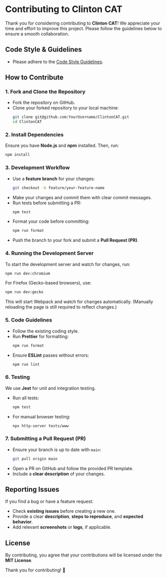 # Contributing to Clinton CAT

Thank you for considering contributing to **Clinton CAT**! We appreciate your time and effort to improve this project. Please follow the guidelines below to ensure a smooth collaboration.

## Code Style & Guidelines
- Please adhere to the [Code Style Guidelines](docs/code-style.md).

## How to Contribute

### 1. Fork and Clone the Repository
- Fork the repository on GitHub.
- Clone your forked repository to your local machine:
  ```sh
  git clone git@github.com:YourUsername/ClintonCAT.git
  cd ClintonCAT
  ```

### 2. Install Dependencies
Ensure you have **Node.js** and **npm** installed. Then, run:
```sh
npm install
```

### 3. Development Workflow
- Use a **feature branch** for your changes:
  ```sh
  git checkout -b feature/your-feature-name
  ```
- Make your changes and commit them with clear commit messages.
- Run tests before submitting a PR:
  ```sh
  npm test
  ```
- Format your code before committing:
  ```sh
  npm run format
  ```
- Push the branch to your fork and submit a **Pull Request (PR)**.

### 4. Running the Development Server
To start the development server and watch for changes, run:
```sh
npm run dev:chromium
```
For Firefox (Gecko-based browsers), use:
```sh
npm run dev:gecko
```
This will start Webpack and watch for changes automatically. (Manually reloading the page is still required to reflect changes.)

### 5. Code Guidelines
- Follow the existing coding style.
- Run **Prettier** for formatting:
  ```sh
  npm run format
  ```
- Ensure **ESLint** passes without errors:
  ```sh
  npm run lint
  ```

### 6. Testing
We use **Jest** for unit and integration testing.
- Run all tests:
  ```sh
  npm test
  ```
- For manual browser testing:
  ```sh
  npx http-server tests/www
  ```

### 7. Submitting a Pull Request (PR)
- Ensure your branch is up to date with `main`:
  ```sh
  git pull origin main
  ```
- Open a PR on GitHub and follow the provided PR template.
- Include a **clear description** of your changes.

## Reporting Issues
If you find a bug or have a feature request:
- Check **existing issues** before creating a new one.
- Provide a clear **description**, **steps to reproduce**, and **expected behavior**.
- Add relevant **screenshots** or **logs**, if applicable.

## License
By contributing, you agree that your contributions will be licensed under the **MIT License**.

Thank you for contributing! 🚀

